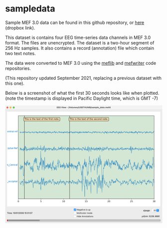 # sampledata

Sample MEF 3.0 data can be found in this github repository, or [here](https://www.dropbox.com/s/h6rhcv09ufrl7rq/sample_data.mefd.tar?dl=0) (dropbox link).

This dataset is contains four EEG time-series data channels in MEF 3.0 format.  The files are unencrypted.  The dataset is a two-hour segment of 256 Hz samples.  It also contains a record (annotation) file which contain two text notes.

The data were converted to MEF 3.0 using the [meflib](https://github.com/msel-source/meflib) and [mefwriter](https://github.com/msel-source/mefwriter) code repositories.

(This repository updated September 2021, replacing a previous dataset with this one).

Below is a screenshot of what the first 30 seconds looks like when plotted.  (note the timestamp is displayed in Pacific Daylight time, which is GMT -7)

![plot screenshot](https://github.com/msel-source/sampledata/blob/master/eeg_data_view2.jpg?raw=true)
